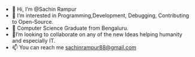 - 👋 Hi, I’m @Sachin Rampur
- 👀 I’m interested in Programming,Development, Debugging, Contributing to Open-Source.
- 🌱 Computer Science Graduate from Bengaluru.
- 💞️I’m looking to collaborate on any of the new Ideas helping humanity and especially IT.
- 📫 You can reach me sachinrampur88@gmail.com
